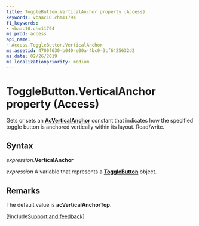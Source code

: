 ```yaml
---
title: ToggleButton.VerticalAnchor property (Access)
keywords: vbaac10.chm11794
f1_keywords:
- vbaac10.chm11794
ms.prod: access
api_name:
- Access.ToggleButton.VerticalAnchor
ms.assetid: 4700f630-b040-e00a-4bc0-3cf6425632d2
ms.date: 02/26/2019
ms.localizationpriority: medium
---
```



# ToggleButton.VerticalAnchor property (Access)

Gets or sets an **[AcVerticalAnchor](Access.AcVerticalAnchor.md)** constant that indicates how the specified toggle button is anchored vertically within its layout. Read/write.


## Syntax

_expression_.**VerticalAnchor**

_expression_ A variable that represents a **[ToggleButton](Access.ToggleButton.md)** object.


## Remarks

The default value is **acVerticalAnchorTop**.




[!include[Support and feedback](~/includes/feedback-boilerplate.md)]
